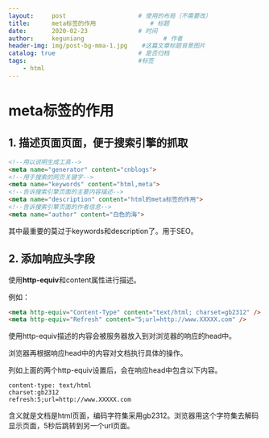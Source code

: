 ```yaml
---
layout:     post                    # 使用的布局（不需要改）
title:      meta标签的作用               # 标题 
date:       2020-02-23              # 时间
author:     keguniang                      # 作者
header-img: img/post-bg-mma-1.jpg    #这篇文章标题背景图片
catalog: true                       # 是否归档
tags:                               #标签
    - html
---
```

# meta标签的作用

## 1. 描述页面页面，便于搜索引擎的抓取

```html
<!--用以说明生成工具-->
<meta name="generator" content="cnblogs">
<!--用于搜索的网页关键字-->
<meta name="keywords" content="html,meta">
<!--告诉搜索引擎页面的主要内容描述-->
<meta name="description" content="html的meta标签的作用">
<!--告诉搜索引擎页面的作者信息-->
<meta name="author" content="白色的海">
```

其中最重要的莫过于keywords和description了。用于SEO。

## 2. 添加响应头字段

使用**http-equiv**和content属性进行描述。

例如：

```html
<meta http-equiv="Content-Type" content="text/html; charset=gb2312" />
<meta http-equiv="Refresh" content="5;url=http://www.XXXXX.com" />
```

使用http-equiv描述的内容会被服务器放入到对浏览器的响应的head中。

浏览器再根据响应head中的内容对文档执行具体的操作。

列如上面的两个http-equiv设置后，会在响应head中包含以下内容。

```
content-type: text/html
charset:gb2312
refresh:5;url=http://www.XXXXX.com
```

含义就是文档是html页面，编码字符集采用gb2312。浏览器用这个字符集去解码显示页面，5秒后跳转到另一个url页面。
